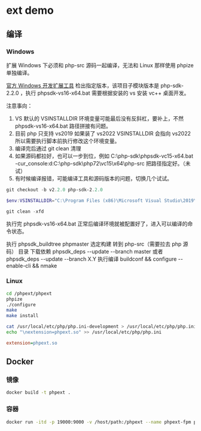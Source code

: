 # ext demo

## 编译

### Windows

扩展 Windows 下必须和 php-src 源码一起编译，无法和 Linux 那样使用 phpize 单独编译。

[官方 Windows 开发扩展工具](https://github.com/php/php-sdk-binary-tools)
检出指定版本，该项目子模块版本是 php-sdk-2.2.0 ，执行 phpsdk-vs16-x64.bat 需要根据安装的 vs 安装 vc++ 桌面开发。

注意事向：
1. VS 默认的 VSINSTALLDIR 环境变量可能最后没有反斜杠，要补上，不然 phpsdk-vs16-x64.bat 路径拼接有问题。
2. 目前 php 只支持 vs2019 如果装了 vs2022 VSINSTALLDIR 会指向 vs2022 所以需要执行脚本前执行修改这个环境变量。
3. 编译完后通过 git clean 清理
4. 如果源码都拉好，也可以一步到位，例如 C:\php-sdk\phpsdk-vc15-x64.bat -cur_console:d:C:\php-sdk\php72\vc15\x64\php-src 把路径指定好。（未试）
5. 有时候编译报错，可能编译工具和源码版本的问题，切换几个试试。

```powershell
git checkout -b v2.2.0 php-sdk-2.2.0

$env:VSINSTALLDIR="C:\Program Files (x86)\Microsoft Visual Studio\2019\Community\"

git clean -xfd
```

执行完 phpsdk-vs16-x64.bat 正常后编译环境就被配置好了，进入可以编译的命令状态。

执行 phpsdk_buildtree phpmaster 选定构建
转到 php-src（需要拉去 php 源码） 目录
下载依赖 phpsdk_deps --update --branch master 或者 phpsdk_deps --update --branch X.Y
执行编译 buildconf && configure --enable-cli && nmake


### Linux

```sh
cd /phpext/phpext
phpize
./configure
make
make install
```

```sh
cat /usr/local/etc/php/php.ini-development > /usr/local/etc/php/php.ini
echo "\nextension=phpext.so" >> /usr/local/etc/php/php.ini
```

```ini
extension=phpext.so
```

## Docker

### 镜像

```sh
docker build -t phpext .
```

### 容器

```sh
docker run -itd -p 19000:9000 -v /host/path:/phpext --name phpext-fpm phpext
```